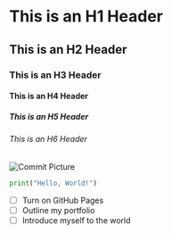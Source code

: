 # This is an H1 Header

## This is an H2 Header

### This is an H3 Header

#### This is an H4 Header

##### This is an H5 Header

###### This is an H6 Header

![Commit Picture](https://images.app.goo.gl/XvqftqMR9jRG8KrJ8)

```python
print("Hello, World!")
```

- [ ] Turn on GitHub Pages
- [ ] Outline my portfolio
- [ ] Introduce myself to the world
